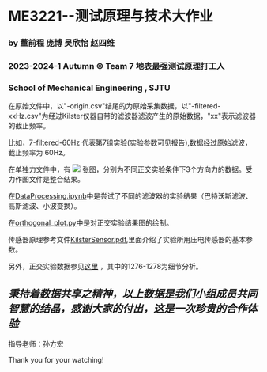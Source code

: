 # ME3221--测试原理与技术大作业
### by 董前程 庞博 吴欣怡 赵四维
### 2023-2024-1 Autumn © Team 7 地表最强测试原理打工人
### School of Mechanical Engineering , SJTU

在原始文件中，以"-origin.csv"结尾的为原始采集数据，以"-filtered-xxHz.csv"为经过Kilster仪器自带的滤波器滤波产生的原始数据，"xx"表示滤波器的截止频率。

比如，[7-filtered-60Hz](./7-filtered-60Hz) 代表第7组实验(实验参数可见报告),数据经过原始滤波，截止频率为 60Hz。

在单独力文件中，有 ![](https://latex.codecogs.com/svg.image?&space;27(3\times9)) 张图，分别为不同正交实验条件下3个方向力的数据。受力作图文件是整合结果。

在[DataProcessing.ipynb](./DataProcessing.ipynb)中是尝试了不同的滤波器的实验结果（巴特沃斯滤波、高斯滤波、小波变换）。

在[orthogonal_plot.py](./orthogonal_plot.py)中是对正交实验结果图的绘制。

传感器原理参考文件[KilsterSensor.pdf](./KilsterSensor.pdf),里面介绍了实验所用压电传感器的基本参数。

另外，正交实验数据参见[这里](https://spssau.com/shareresults.html?shareResult=8C4C9CFBE72B05543C1CD97DCEB86D4D) ，其中的1276-1278为细节分析。

*秉持着数据共享之精神，以上数据是我们小组成员共同智慧的结晶，感谢大家的付出，这是一次珍贵的合作体验*
---
指导老师：孙方宏

Thank you for your watching!

